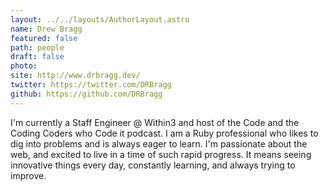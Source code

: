 ```yaml
---
layout: ../../layouts/AuthorLayout.astro
name: Drew Bragg
featured: false
path: people
draft: false
photo: 
site: http://www.drbragg.dev/
twitter: https://twitter.com/DRBragg
github: https://github.com/DRBragg
---
```


I'm currently a Staff Engineer @ Within3 and host of the Code and the Coding Coders who Code it podcast. I am a Ruby professional who likes to dig into problems and is always eager to learn. I'm passionate about the web, and excited to live in a time of such rapid progress. It means seeing innovative things every day, constantly learning, and always trying to improve.